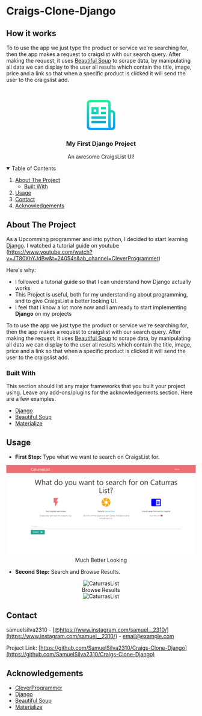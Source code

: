 # Craigs-Clone-Django

## How it works
To to use the app we just type the product or service we're searching for, then the app makes a request to craigslist with our search query.
After making the request, it uses [Beautiful Soup](https://www.crummy.com/software/BeautifulSoup/bs4/doc/) to scrape data, by manipulating all data we can display to the user all results which contain the title, image, price and a link so that when a specific product is clicked it will send the user to the craigslist add.




<!-- PROJECT SHIELDS -->
<!--

[![Contributors][contributors-shield]][contributors-url]
[![Forks][forks-shield]][forks-url]
[![Stargazers][stars-shield]][stars-url]
[![Issues][issues-shield]][issues-url]
[![MIT License][license-shield]][license-url]
[![LinkedIn][linkedin-shield]][linkedin-url]



<!-- PROJECT LOGO -->
<br />
<p align="center">
  <a href="https://github.com/othneildrew/Best-README-Template">
    <img src="https://github.com/SamuelSilva2310/Craigs-Clone-Django/blob/main/readme_img/logo.png" alt="Logo" width="80" height="80">
  </a>

  <h3 align="center">My First Django Project</h3>

  <p align="center">
    An awesome CraigsList UI!
  </p>
</p>



<!-- TABLE OF CONTENTS -->
<details open="open">
  <summary>Table of Contents</summary>
  <ol>
    <li>
      <a href="#about-the-project">About The Project</a>
      <ul>
        <li><a href="#built-with">Built With</a></li>
      </ul>
    </li>
    <li><a href="#usage">Usage</a></li>
    <li><a href="#contact">Contact</a></li>
    <li><a href="#acknowledgements">Acknowledgements</a></li>
  </ol>
</details>



<!-- ABOUT THE PROJECT -->
## About The Project



As a Upcomming programmer and into python, I decided to start learning [Django](https://www.djangoproject.com/). I watched a tutorial guide on youtube (https://www.youtube.com/watch?v=JT80XhYJdBw&t=24054s&ab_channel=CleverProgrammer)  


Here's why:
* I followed a tutorial guide so that I can understand how Django actually works 
* This Project is useful, both for my understanding about programming, and to give CraigsList a better looking UI.
* I feel that i know a lot more now and I am ready to start implementing **Django** on my projects 

To to use the app we just type the product or service we're searching for, then the app makes a request to craigslist with our search query.
After making the request, it uses [Beautiful Soup](https://www.crummy.com/software/BeautifulSoup/bs4/doc/) to scrape data, by manipulating all data we can display to the user all results which contain the title, image, price and a link so that when a specific product is clicked it will send the user to the craigslist add.

### Built With

This section should list any major frameworks that you built your project using. Leave any add-ons/plugins for the acknowledgements section. Here are a few examples.
* [Django](https://www.djangoproject.com/)
* [Beautiful Soup](https://www.crummy.com/software/BeautifulSoup/bs4/doc/)
* [Materialize](https://materializecss.com/getting-started.html)


<!-- USAGE EXAMPLES -->
## Usage

- **First Step:**  Type what we want to search on CraigsList for.
<p align="center">
  <img src="https://github.com/SamuelSilva2310/Craigs-Clone-Django/blob/main/readme_img/Menu.png" alt="CaturrasList"/><br/>
  Much Better Looking
</p>

- **Second Step:**  Search and Browse Results.
<p align="center">
  <img src="https://github.com/SamuelSilva2310/Craigs-Clone-Django/blob/main/readme_img/Captura%20de%20ecr%C3%A3%202021-03-30%20095708.png" alt="CaturrasList"/><br/>
  Browse Results<br/>
  <img src="https://github.com/SamuelSilva2310/Craigs-Clone-Django/blob/main/readme_img/Captura%20de%20ecr%C3%A3%202021-03-30%20095756.png" alt="CaturrasList"/><br/>
</p>

<!-- CONTACT -->
## Contact

samuelsilva2310 - [@https://www.instagram.com/samuel__2310/](https://www.instagram.com/samuel__2310/) - email@example.com

Project Link: [https://github.com/SamuelSilva2310/Craigs-Clone-Django](https://github.com/SamuelSilva2310/Craigs-Clone-Django)



<!-- ACKNOWLEDGEMENTS -->
## Acknowledgements
* [CleverProgrammer](https://www.youtube.com/channel/UCqrILQNl5Ed9Dz6CGMyvMTQ)
* [Django](https://www.djangoproject.com/)
* [Beautiful Soup](https://www.crummy.com/software/BeautifulSoup/bs4/doc/)
* [Materialize](https://materializecss.com/getting-started.html)






